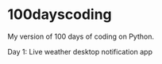 # 100dayscoding
My version of 100 days of coding on Python.

Day 1: Live weather desktop notification app